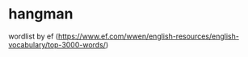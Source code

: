 # hangman
 wordlist by ef (https://www.ef.com/wwen/english-resources/english-vocabulary/top-3000-words/)
